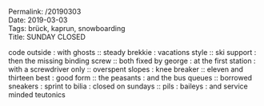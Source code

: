 Permalink: /20190303  
Date: 2019-03-03  
Tags: brück, kaprun, snowboarding  
Title: SUNDAY CLOSED  
  
code outside : with ghosts :: steady brekkie : vacations style :: ski support : then the missing binding screw :: both fixed by george : at the first station : with a screwdriver only :: overspent slopes : knee breaker :: eleven and thirteen best : good form :: the peasants : and the bus queues ::  borrowed sneakers : sprint to bilia : closed on sundays :: pils : baileys : and service minded teutonics  
